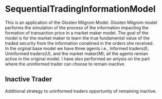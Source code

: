 # SequentialTradingInformationModel

This is an application of the Glosten Milgrom Model. Glosten Milgrom model performs the simulation of the process of the information impacting the formation of transaction price in a market maker model.
The goal of the model is for the market maker to learn the true fundamental value of the traded security from the information conatined in the orders she received. In the orginal base model we have three agents i.e., Informed traders(I), Uninformed traders(U), and the market maker(M); all the agents remian active in the original model. I have also performed an anlysis on the part where the uninformed trader can choose to remain inactive.

## Inactive Trader
Additional strategy to uninformed traders opportunity of remaining inactive.
